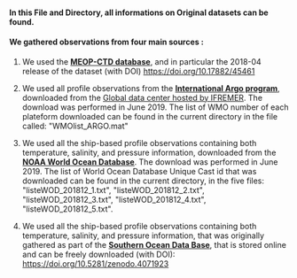 
#### In this File and Directory, all informations on Original datasets can be found. 
#### We gathered observations from four main sources :

1) We used the [**MEOP-CTD database**](http://www.meop.net/database/meop-databases/density-of-data.html), and in particular the 2018-04 release of the dataset (with DOI) https://doi.org/10.17882/45461

2) We used all profile observations from the [**International Argo program**](http://www.argodatamgt.org/), downloaded from the [Global data center hosted by IFREMER](ftp://ftp.ifremer.fr/ifremer/argo). The download was performed in June 2019. The list of WMO number of each plateform downloaded can be found in the current directory in the file called: "WMOlist_ARGO.mat"

3) We used all the ship-based profile observations containing both temperature, salinity, and pressure information, downloaded from the [**NOAA World Ocean Database**](https://www.nodc.noaa.gov/OC5/SELECT/dbsearch/dbsearch.html). The download was performed in June 2019. The list of World Ocean Database Unique Cast id that was downloaded can be found in the current directory, in the five files:  "listeWOD_201812_1.txt", "listeWOD_201812_2.txt", "listeWOD_201812_3.txt", "listeWOD_201812_4.txt", "listeWOD_201812_5.txt". 

4) We used all the ship-based profile observations containing both temperature, salinity, and pressure information, that was originally gathered as part of the [**Southern Ocean Data Base**](http://woceatlas.tamu.edu/), that is stored online and can be freely downloaded (with DOI): https://doi.org/10.5281/zenodo.4071923
